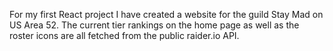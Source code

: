 For my first React project I have created a website for the guild Stay Mad on US Area 52. The current tier rankings on the home page as well as the roster icons are all fetched from the public raider.io API. 
